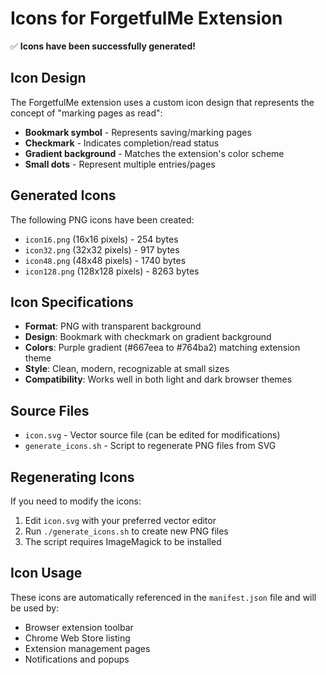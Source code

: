 # Icons for ForgetfulMe Extension

✅ **Icons have been successfully generated!**

## Icon Design

The ForgetfulMe extension uses a custom icon design that represents the concept of "marking pages as read":

- **Bookmark symbol** - Represents saving/marking pages
- **Checkmark** - Indicates completion/read status
- **Gradient background** - Matches the extension's color scheme
- **Small dots** - Represent multiple entries/pages

## Generated Icons

The following PNG icons have been created:

- `icon16.png` (16x16 pixels) - 254 bytes
- `icon32.png` (32x32 pixels) - 917 bytes  
- `icon48.png` (48x48 pixels) - 1740 bytes
- `icon128.png` (128x128 pixels) - 8263 bytes

## Icon Specifications

- **Format**: PNG with transparent background
- **Design**: Bookmark with checkmark on gradient background
- **Colors**: Purple gradient (#667eea to #764ba2) matching extension theme
- **Style**: Clean, modern, recognizable at small sizes
- **Compatibility**: Works well in both light and dark browser themes

## Source Files

- `icon.svg` - Vector source file (can be edited for modifications)
- `generate_icons.sh` - Script to regenerate PNG files from SVG

## Regenerating Icons

If you need to modify the icons:

1. Edit `icon.svg` with your preferred vector editor
2. Run `./generate_icons.sh` to create new PNG files
3. The script requires ImageMagick to be installed

## Icon Usage

These icons are automatically referenced in the `manifest.json` file and will be used by:
- Browser extension toolbar
- Chrome Web Store listing
- Extension management pages
- Notifications and popups 
